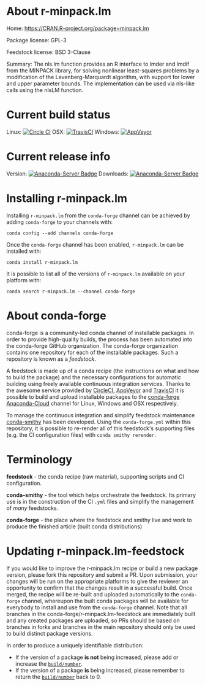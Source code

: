 About r-minpack.lm
==================

Home: https://CRAN.R-project.org/package=minpack.lm

Package license: GPL-3

Feedstock license: BSD 3-Clause

Summary: The nls.lm function provides an R interface to lmder and lmdif from the MINPACK library, for solving nonlinear least-squares problems by a modification of the Levenberg-Marquardt algorithm, with support for lower and upper parameter bounds.  The implementation can be used via nls-like calls using the nlsLM function.  



Current build status
====================

Linux: [![Circle CI](https://circleci.com/gh/conda-forge/r-minpack.lm-feedstock.svg?style=shield)](https://circleci.com/gh/conda-forge/r-minpack.lm-feedstock)
OSX: [![TravisCI](https://travis-ci.org/conda-forge/r-minpack.lm-feedstock.svg?branch=master)](https://travis-ci.org/conda-forge/r-minpack.lm-feedstock)
Windows: [![AppVeyor](https://ci.appveyor.com/api/projects/status/github/conda-forge/r-minpack.lm-feedstock?svg=True)](https://ci.appveyor.com/project/conda-forge/r-minpack-lm-feedstock/branch/master)

Current release info
====================
Version: [![Anaconda-Server Badge](https://anaconda.org/conda-forge/r-minpack.lm/badges/version.svg)](https://anaconda.org/conda-forge/r-minpack.lm)
Downloads: [![Anaconda-Server Badge](https://anaconda.org/conda-forge/r-minpack.lm/badges/downloads.svg)](https://anaconda.org/conda-forge/r-minpack.lm)

Installing r-minpack.lm
=======================

Installing `r-minpack.lm` from the `conda-forge` channel can be achieved by adding `conda-forge` to your channels with:

```
conda config --add channels conda-forge
```

Once the `conda-forge` channel has been enabled, `r-minpack.lm` can be installed with:

```
conda install r-minpack.lm
```

It is possible to list all of the versions of `r-minpack.lm` available on your platform with:

```
conda search r-minpack.lm --channel conda-forge
```


About conda-forge
=================

conda-forge is a community-led conda channel of installable packages.
In order to provide high-quality builds, the process has been automated into the
conda-forge GitHub organization. The conda-forge organization contains one repository
for each of the installable packages. Such a repository is known as a *feedstock*.

A feedstock is made up of a conda recipe (the instructions on what and how to build
the package) and the necessary configurations for automatic building using freely
available continuous integration services. Thanks to the awesome service provided by
[CircleCI](https://circleci.com/), [AppVeyor](http://www.appveyor.com/)
and [TravisCI](https://travis-ci.org/) it is possible to build and upload installable
packages to the [conda-forge](https://anaconda.org/conda-forge)
[Anaconda-Cloud](http://docs.anaconda.org/) channel for Linux, Windows and OSX respectively.

To manage the continuous integration and simplify feedstock maintenance
[conda-smithy](http://github.com/conda-forge/conda-smithy) has been developed.
Using the ``conda-forge.yml`` within this repository, it is possible to re-render all of
this feedstock's supporting files (e.g. the CI configuration files) with ``conda smithy rerender``.


Terminology
===========

**feedstock** - the conda recipe (raw material), supporting scripts and CI configuration.

**conda-smithy** - the tool which helps orchestrate the feedstock.
                   Its primary use is in the construction of the CI ``.yml`` files
                   and simplify the management of *many* feedstocks.

**conda-forge** - the place where the feedstock and smithy live and work to
                  produce the finished article (built conda distributions)


Updating r-minpack.lm-feedstock
===============================

If you would like to improve the r-minpack.lm recipe or build a new
package version, please fork this repository and submit a PR. Upon submission,
your changes will be run on the appropriate platforms to give the reviewer an
opportunity to confirm that the changes result in a successful build. Once
merged, the recipe will be re-built and uploaded automatically to the
`conda-forge` channel, whereupon the built conda packages will be available for
everybody to install and use from the `conda-forge` channel.
Note that all branches in the conda-forge/r-minpack.lm-feedstock are
immediately built and any created packages are uploaded, so PRs should be based
on branches in forks and branches in the main repository should only be used to
build distinct package versions.

In order to produce a uniquely identifiable distribution:
 * If the version of a package **is not** being increased, please add or increase
   the [``build/number``](http://conda.pydata.org/docs/building/meta-yaml.html#build-number-and-string).
 * If the version of a package **is** being increased, please remember to return
   the [``build/number``](http://conda.pydata.org/docs/building/meta-yaml.html#build-number-and-string)
   back to 0.
